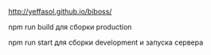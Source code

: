http://yeffasol.github.io/biboss/

npm run build для сборки production

npm run start для сборки development и запуска сервера
